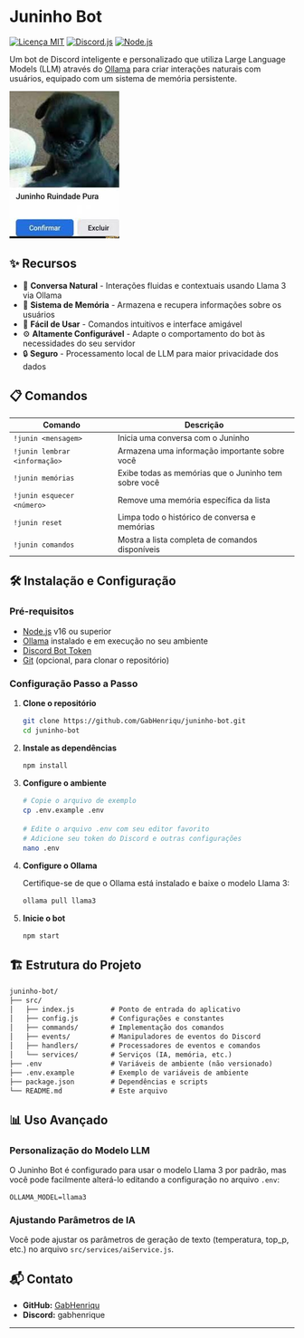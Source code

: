 # Juninho Bot

[![Licença MIT](https://img.shields.io/badge/Licença-MIT-green.svg)](LICENSE)
[![Discord.js](https://img.shields.io/badge/discord.js-v14-blue.svg)](https://discord.js.org/)
[![Node.js](https://img.shields.io/badge/Node.js-16%2B-brightgreen)](https://nodejs.org/)

Um bot de Discord inteligente e personalizado que utiliza Large Language Models (LLM) através do [Ollama](https://ollama.ai/) para criar interações naturais com usuários, equipado com um sistema de memória persistente.

![Juninho Bot Banner](./images.jpg)

## ✨ Recursos

- 💬 **Conversa Natural** - Interações fluidas e contextuais usando Llama 3 via Ollama
- 🧠 **Sistema de Memória** - Armazena e recupera informações sobre os usuários
- 🚀 **Fácil de Usar** - Comandos intuitivos e interface amigável
- ⚙️ **Altamente Configurável** - Adapte o comportamento do bot às necessidades do seu servidor
- 🔒 **Seguro** - Processamento local de LLM para maior privacidade dos dados

## 📋 Comandos

| Comando | Descrição |
|---------|-----------|
| `!junin <mensagem>` | Inicia uma conversa com o Juninho |
| `!junin lembrar <informação>` | Armazena uma informação importante sobre você |
| `!junin memórias` | Exibe todas as memórias que o Juninho tem sobre você |
| `!junin esquecer <número>` | Remove uma memória específica da lista |
| `!junin reset` | Limpa todo o histórico de conversa e memórias |
| `!junin comandos` | Mostra a lista completa de comandos disponíveis |

## 🛠️ Instalação e Configuração

### Pré-requisitos

- [Node.js](https://nodejs.org/) v16 ou superior
- [Ollama](https://ollama.ai/) instalado e em execução no seu ambiente
- [Discord Bot Token](https://discord.com/developers/applications)
- [Git](https://git-scm.com/) (opcional, para clonar o repositório)

### Configuração Passo a Passo

1. **Clone o repositório**
   ```bash
   git clone https://github.com/GabHenriqu/juninho-bot.git
   cd juninho-bot
   ```

2. **Instale as dependências**
   ```bash
   npm install
   ```

3. **Configure o ambiente**
   ```bash
   # Copie o arquivo de exemplo
   cp .env.example .env
   
   # Edite o arquivo .env com seu editor favorito
   # Adicione seu token do Discord e outras configurações
   nano .env
   ```

4. **Configure o Ollama**
   
   Certifique-se de que o Ollama está instalado e baixe o modelo Llama 3:
   ```bash
   ollama pull llama3
   ```

5. **Inicie o bot**
   ```bash
   npm start
   ```

## 🏗️ Estrutura do Projeto

```
juninho-bot/
├── src/
│   ├── index.js         # Ponto de entrada do aplicativo
│   ├── config.js        # Configurações e constantes
│   ├── commands/        # Implementação dos comandos
│   ├── events/          # Manipuladores de eventos do Discord
│   ├── handlers/        # Processadores de eventos e comandos
│   └── services/        # Serviços (IA, memória, etc.)
├── .env                 # Variáveis de ambiente (não versionado)
├── .env.example         # Exemplo de variáveis de ambiente
├── package.json         # Dependências e scripts
└── README.md            # Este arquivo
```

## 📊 Uso Avançado

### Personalização do Modelo LLM

O Juninho Bot é configurado para usar o modelo Llama 3 por padrão, mas você pode facilmente alterá-lo editando a configuração no arquivo `.env`:

```
OLLAMA_MODEL=llama3
```

### Ajustando Parâmetros de IA

Você pode ajustar os parâmetros de geração de texto (temperatura, top_p, etc.) no arquivo `src/services/aiService.js`.

## 📬 Contato

- **GitHub:** [GabHenriqu](https://github.com/GabHenriqu)
- **Discord:** gabhenrique

---
